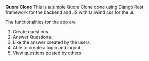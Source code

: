 **Quora Clone**
This is a simple Quora Clone done using Django Rest framework for the backend and JS with tailwind css for the ui..

The functionalities for the app are

 1.  Create questions.
 2.  Answer Questions.
 3.  Like the answer created by the users.
 4.  Able to create a login and logout.
 5.  View questions posted by others 


